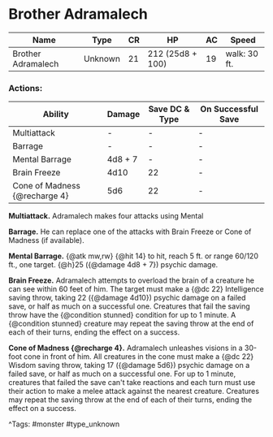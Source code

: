 # Brother Adramalech

| Name | Type | CR | HP | AC | Speed |
|------|------|----|----|----|-------|
| Brother Adramalech | Unknown | 21 | 212 (25d8 + 100) | 19 | walk: 30 ft. |

### Actions:

| Ability | Damage | Save DC & Type | On Successful Save |
|---------|--------|----------------|--------------------|
| Multiattack | - | - | - |
| Barrage | - | - | - |
| Mental Barrage | 4d8 + 7 | - | - |
| Brain Freeze | 4d10 | 22 | - |
| Cone of Madness {@recharge 4} | 5d6 | 22 | - |


**Multiattack.** Adramalech makes four attacks using Mental

**Barrage.** He can replace one of the attacks with Brain Freeze or Cone of Madness (if available).

**Mental Barrage.** {@atk mw,rw} {@hit 14} to hit, reach 5 ft. or range 60/120 ft., one target. {@h}25 ({@damage 4d8 + 7}) psychic damage.

**Brain Freeze.** Adramalech attempts to overload the brain of a creature he can see within 60 feet of him. The target must make a {@dc 22} Intelligence saving throw, taking 22 ({@damage 4d10}) psychic damage on a failed save, or half as much on a successful one. Creatures that fail the saving throw have the {@condition stunned} condition for up to 1 minute. A {@condition stunned} creature may repeat the saving throw at the end of each of their turns, ending the effect on a success.

**Cone of Madness {@recharge 4}.** Adramalech unleashes visions in a 30-foot cone in front of him. All creatures in the cone must make a {@dc 22} Wisdom saving throw, taking 17 ({@damage 5d6}) psychic damage on a failed save, or half as much on a successful one. For up to 1 minute, creatures that failed the save can't take reactions and each turn must use their action to make a melee attack against the nearest creature. Creatures may repeat the saving throw at the end of each of their turns, ending the effect on a success.

^Tags: #monster #type_unknown